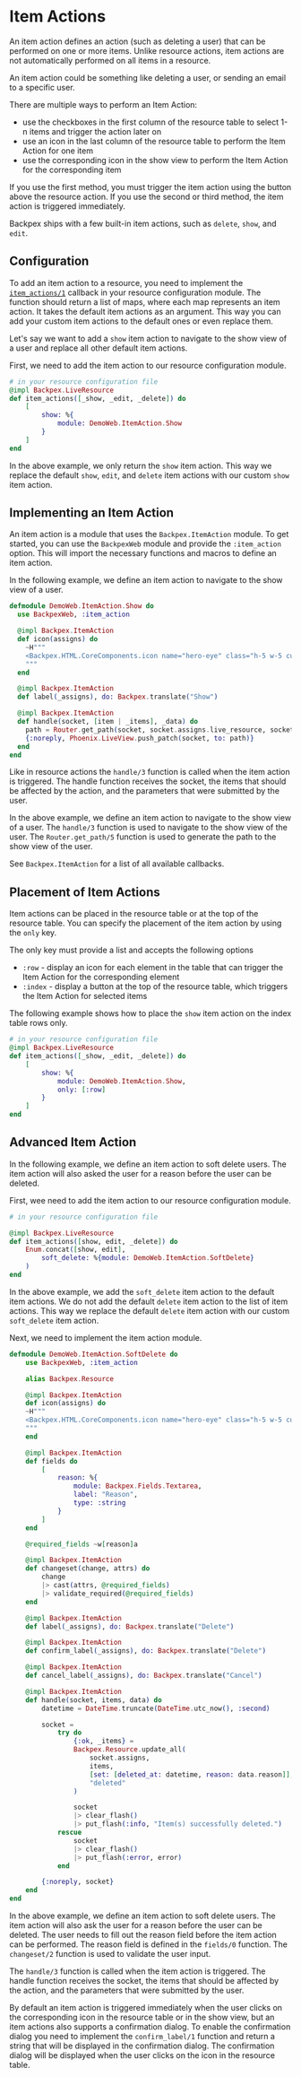 # Item Actions

An item action defines an action (such as deleting a user) that can be performed on one or more items. Unlike resource actions, item actions are not automatically performed on all items in a resource.

An item action could be something like deleting a user, or sending an email to a specific user.

There are multiple ways to perform an Item Action:
- use the checkboxes in the first column of the resource table to select 1-n items and trigger the action later on
- use an icon in the last column of the resource table to perform the Item Action for one item
- use the corresponding icon in the show view to perform the Item Action for the corresponding item

If you use the first method, you must trigger the item action using the button above the resource action. If you use the second or third method, the item action is triggered immediately.

Backpex ships with a few built-in item actions, such as `delete`, `show`, and `edit`.

## Configuration

To add an item action to a resource, you need to implement the [`item_actions/1`](Backpex.LiveResource.html#c:item_actions/1) callback in your resource configuration module. The function should return a list of maps, where each map represents an item action. It takes the default item actions as an argument. This way you can add your custom item actions to the default ones or even replace them.

Let's say we want to add a `show` item action to navigate to the show view of a user and replace all other default item actions.

First, we need to add the item action to our resource configuration module.

```elixir
# in your resource configuration file
@impl Backpex.LiveResource
def item_actions([_show, _edit, _delete]) do
    [
        show: %{
            module: DemoWeb.ItemAction.Show
        }
    ]
end
```

In the above example, we only return the `show` item action. This way we replace the default `show`, `edit`, and `delete` item actions with our custom `show` item action.

## Implementing an Item Action

An item action is a module that uses the `Backpex.ItemAction` module. To get started, you can use the `BackpexWeb` module and provide the `:item_action` option. This will import the necessary functions and macros to define an item action.

In the following example, we define an item action to navigate to the show view of a user.

```elixir
defmodule DemoWeb.ItemAction.Show do
  use BackpexWeb, :item_action

  @impl Backpex.ItemAction
  def icon(assigns) do
    ~H"""
    <Backpex.HTML.CoreComponents.icon name="hero-eye" class="h-5 w-5 cursor-pointer transition duration-75 hover:scale-110 hover:text-green-600" />
    """
  end

  @impl Backpex.ItemAction
  def label(_assigns), do: Backpex.translate("Show")

  @impl Backpex.ItemAction
  def handle(socket, [item | _items], _data) do
    path = Router.get_path(socket, socket.assigns.live_resource, socket.assigns.params, :show, item)
    {:noreply, Phoenix.LiveView.push_patch(socket, to: path)}
  end
end
```

Like in resource actions the `handle/3` function is called when the item action is triggered. The handle function receives the socket, the items that should be affected by the action, and the parameters that were submitted by the user.

In the above example, we define an item action to navigate to the show view of a user. The `handle/3` function is used to navigate to the show view of the user. The `Router.get_path/5` function is used to generate the path to the show view of the user.

See `Backpex.ItemAction` for a list of all available callbacks.

## Placement of Item Actions

Item actions can be placed in the resource table or at the top of the resource table. You can specify the placement of the item action by using the `only` key.

The only key must provide a list and accepts the following options

* `:row` - display an icon for each element in the table that can trigger the Item Action for the corresponding element
* `:index` - display a button at the top of the resource table, which triggers the Item Action for selected items

The following example shows how to place the `show` item action on the index table rows only.

```elixir
# in your resource configuration file
@impl Backpex.LiveResource
def item_actions([_show, _edit, _delete]) do
    [
        show: %{
            module: DemoWeb.ItemAction.Show,
            only: [:row]
        }
    ]
end
```

## Advanced Item Action

In the following example, we define an item action to soft delete users. The item action will also asked the user for a reason before the user can be deleted.

First, wee need to add the item action to our resource configuration module.

```elixir
# in your resource configuration file

@impl Backpex.LiveResource
def item_actions([show, edit, _delete]) do
    Enum.concat([show, edit],
        soft_delete: %{module: DemoWeb.ItemAction.SoftDelete}
    )
end
```

In the above example, we add the `soft_delete` item action to the default item actions. We do not add the default `delete` item action to the list of item actions. This way we replace the default `delete` item action with our custom `soft_delete` item action.

Next, we need to implement the item action module.

```elixir
defmodule DemoWeb.ItemAction.SoftDelete do
    use BackpexWeb, :item_action

    alias Backpex.Resource

    @impl Backpex.ItemAction
    def icon(assigns) do
    ~H"""
    <Backpex.HTML.CoreComponents.icon name="hero-eye" class="h-5 w-5 cursor-pointer transition duration-75 hover:scale-110 hover:text-green-600" />
    """
    end

    @impl Backpex.ItemAction
    def fields do
        [
            reason: %{
                module: Backpex.Fields.Textarea,
                label: "Reason",
                type: :string
            }
        ]       
    end

    @required_fields ~w[reason]a

    @impl Backpex.ItemAction
    def changeset(change, attrs) do
        change
        |> cast(attrs, @required_fields)
        |> validate_required(@required_fields)
    end

    @impl Backpex.ItemAction
    def label(_assigns), do: Backpex.translate("Delete")

    @impl Backpex.ItemAction
    def confirm_label(_assigns), do: Backpex.translate("Delete")

    @impl Backpex.ItemAction
    def cancel_label(_assigns), do: Backpex.translate("Cancel")

    @impl Backpex.ItemAction
    def handle(socket, items, data) do
        datetime = DateTime.truncate(DateTime.utc_now(), :second)

        socket =
            try do
                {:ok, _items} =
                Backpex.Resource.update_all(
                    socket.assigns,
                    items,
                    [set: [deleted_at: datetime, reason: data.reason]],
                    "deleted"
                )

                socket
                |> clear_flash()
                |> put_flash(:info, "Item(s) successfully deleted.")
            rescue
                socket
                |> clear_flash()
                |> put_flash(:error, error)
            end

        {:noreply, socket}
    end
end
```

In the above example, we define an item action to soft delete users. The item action will also ask the user for a reason before the user can be deleted. The user needs to fill out the reason field before the item action can be performed. The reason field is defined in the `fields/0` function. The `changeset/2` function is used to validate the user input.

The `handle/3` function is called when the item action is triggered. The handle function receives the socket, the items that should be affected by the action, and the parameters that were submitted by the user.

By default an item action is triggered immediately when the user clicks on the corresponding icon in the resource table or in the show view, but an item actions also supports a confirmation dialog. To enable the confirmation dialog you need to implement the `confirm_label/1` function and return a string that will be displayed in the confirmation dialog. The confirmation dialog will be displayed when the user clicks on the icon in the resource table.